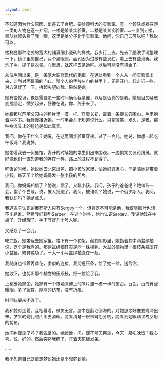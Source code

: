 ```yaml
---
layout: post
---
```


不知道因为什么原因，出差去了合肥。要参观科大的实验室。有一个领队或者导游一类的人物在逐一介绍，一楼是某某实验室，二楼是某某实验室……一直到五楼，领队抬起头看了我一眼，这里是单分子化学实验室。他问，你自己去可以吧？我说可以。

楼梯是那种老式的宽大的铺满细小瓷砖的样式。我步行上去。先去了趟洗手间整理一下。镜子里的自己，两个黑眼圈，面孔因为过敏有些发红，看上去有些沧桑。我洗了手，提了提衣领。心里想，就这样去见她吧。以后可能没有机会了。

从洗手间出来，是一条宽大装修现代的走廊。在远处看到一个人从一间实验室出来，走到对面房间的门口，那个人的手放在门的扶手上，正要开门。我走近一些，对方迟疑了一下，抬起头望向我。果然是她。

她有些惊讶，像是需要花一些时间确认我是谁，以及是否真的是我。她眉目又疑惑变成坚定，微笑起来，好像在说，你，终于来了。

她跟那张芦苇公园拍的照片里一模一样。穿着长裙，戴着一条很长的围巾。手里抱着两本书。我慢慢接近她，一时半会儿不知道说什么，只是微笑，点头，是我。那种欲言又止的尴尬是如此真实。

我问，你在干什么？她说，在这两间实验室穿梭。过了一会儿，她说，你想一起吃午饭吗？我说好。

她带着我去一间餐馆。离开的时候她的学生们出来围观。一边偷笑又议论纷纷。就好像他们一直知道我的存在一样。路上的过程不记得了。

吃饭的时候，她说她去北京出差，把小孩放家里，怕她妈妈担心，于是骗她说带着小孩，每天早上给她妈妈发一张小孩的照片。

我问，你妈妈相信了？她说，信了。又聊小孩。我问，孩子的爸爸呢？她纠结一会，翻了个白眼，说，被人拐跑了。我问，被谁呢？她说，一个俄罗斯人。我问，我认识吗？她点点头。

我这辈子认识的俄罗斯人只有Sergey一个，但肯定不可能是他，我绞尽脑汁也想不出是谁。然后我们聊到Sergey。在这个时空，她也认识Sergey。我说他现在牛逼了，升经理了，手下有好几十号人呢。

又感叹了一会儿。

吃完饭，她带我去她家里。楼下有一个花架，藏在阴影里，她指着其中两盆绿植说，这个是我养的。那两盆绿植其实是同一株植物。大盆的植物里一根枝条被压在小盆里，繁育成功了。一大一小两盆绿植连在一起。

我随身也带着两盆花，类似的连接。我剪短压条，给了她一盆，送给你。

她收下，也剪断那个植物的压条枝，把一盆给了我。

上楼去她家坐。她家有一个跟她微博上的照片里一模一样的窗台。白色，白的有些耀眼。多了窗帘，厚厚的纺布，没有折痕。

时间快要来不及了。

我和她对坐着，互相看着，微笑无言。脑中是翻江倒海的。对她思念好像要喷涌出来。梦里的她比照片里更清晰。能看清楚一根根睫毛分明，能看到她眼睛里的反射的剪影。

她问你要走了吗？我说是的。她犹豫，问，要不明天再走，今天一起吃晚饭？我心喜，说，好的。然后突然我醒了。盯着天花板发呆。

……

我不知道自己是更想梦到她还是不想梦到她。